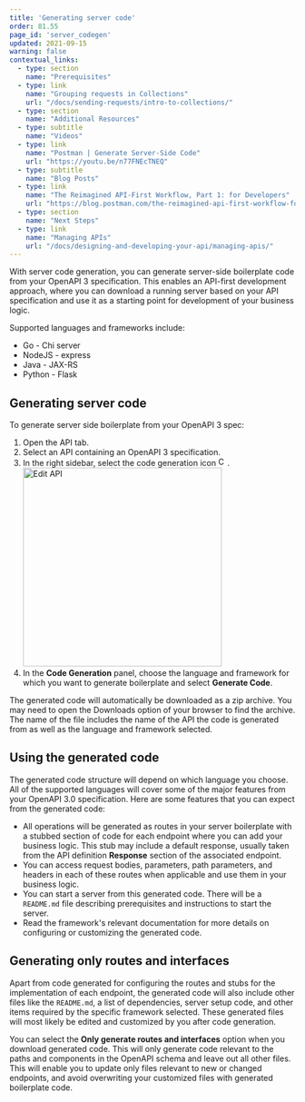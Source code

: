 ```yaml
---
title: 'Generating server code'
order: 81.55
page_id: 'server_codegen'
updated: 2021-09-15
warning: false
contextual_links:
  - type: section
    name: "Prerequisites"
  - type: link
    name: "Grouping requests in Collections"
    url: "/docs/sending-requests/intro-to-collections/"
  - type: section
    name: "Additional Resources"
  - type: subtitle
    name: "Videos"
  - type: link
    name: "Postman | Generate Server-Side Code"
    url: "https://youtu.be/n77FNEcTNEQ"
  - type: subtitle
    name: "Blog Posts"
  - type: link
    name: "The Reimagined API-First Workflow, Part 1: for Developers"
    url: "https://blog.postman.com/the-reimagined-api-first-workflow-for-developers/"
  - type: section
    name: "Next Steps"
  - type: link
    name: "Managing APIs"
    url: "/docs/designing-and-developing-your-api/managing-apis/"
---
```


With server code generation, you can generate server-side boilerplate code from your OpenAPI 3 specification. This enables an API-first development approach, where you can download a running server based on your API specification and use it as a starting point for development of your business logic.

Supported languages and frameworks include:

* Go - Chi server
* NodeJS - express
* Java - JAX-RS
* Python - Flask

## Generating server code

To generate server side boilerplate from your OpenAPI 3 spec:

1. Open the API tab.
1. Select an API containing an OpenAPI 3 specification.
1. In the right sidebar, select the code generation icon <img alt="Code snippet icon" src="https://assets.postman.com/postman-docs/icon-code-snippet.jpg#icon" width="16px">.
   <img alt="Edit API" src="https://assets.postman.com/postman-docs/api-codegen.jpg" width="350px"/>
1. In the **Code Generation** panel, choose the language and framework for which you want to generate boilerplate and select **Generate Code**.

The generated code will automatically be downloaded as a zip archive. You may need to open the Downloads option of your browser to find the archive. The name of the file includes the name of the API the code is generated from as well as the language and framework selected.

## Using the generated code

The generated code structure will depend on which language you choose. All of the supported languages will cover some of the major features from your OpenAPI 3.0 specification. Here are some features that you can expect from the generated code:

* All operations will be generated as routes in your server boilerplate with a stubbed section of code for each endpoint where you can add your business logic. This stub may include a default response, usually taken from the API definition **Response** section of the associated endpoint.
* You can access request bodies, parameters, path parameters, and headers in each of these routes when applicable and use them in your business logic.
* You can start a server from this generated code. There will be a `README.md` file describing prerequisites and instructions to start the server.
* Read the framework's relevant documentation for more details on configuring or customizing the generated code.

## Generating only routes and interfaces

Apart from code generated for configuring the routes and stubs for the implementation of each endpoint, the generated code will also include other files like the `README.md`, a list of dependencies, server setup code, and other items required by the specific framework selected. These generated files will most likely be edited and customized by you after code generation.

You can select the **Only generate routes and interfaces** option when you download generated code. This will only generate code relevant to the paths and components in the OpenAPI schema and leave out all other files. This will enable you to update only files relevant to new or changed endpoints, and avoid overwriting your customized files with generated boilerplate code.

